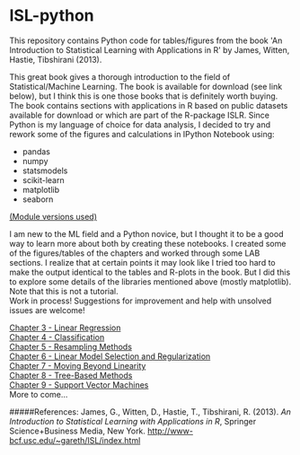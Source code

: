 # ISL-python
This repository contains Python code for tables/figures from the book 'An Introduction to Statistical Learning with Applications in R' by James, Witten, Hastie, Tibshirani (2013).<P>
This great book gives a thorough introduction to the field of Statistical/Machine Learning. The book is available for download (see link below), but I think this is one those books that is definitely worth buying. The book contains sections with applications in R based on public datasets available for download or which are part of the R-package ISLR. Since Python is my language of choice for data analysis, I decided to try and rework some of the figures and calculations in IPython Notebook using:

<UL>
<LI>pandas
<LI>numpy
<LI>statsmodels
<LI>scikit-learn
<LI>matplotlib
<LI>seaborn
</UL>
<A href='http://nbviewer.ipython.org/github/JWarmenhoven/ISL-python/blob/master/Python%20module%20versions.ipynb'>(Module versions used)</A>


I am new to the ML field and a Python novice, but I thought it to be a good way to learn more about both by creating these notebooks. I created some of the figures/tables of the chapters and worked through some LAB sections. I realize that at certain points it may look like I tried too hard to make the output identical to the tables and R-plots in the book. But I did this to explore some details of the libraries mentioned above (mostly matplotlib). Note that this is not a tutorial.<BR> Work in process! Suggestions for improvement and help with unsolved issues are welcome!<P>

<A href='http://nbviewer.ipython.org/github/JWarmenhoven/ISL-python/blob/master/Chapter%203.ipynb'>Chapter 3 - Linear Regression</A><BR>
<A href='http://nbviewer.ipython.org/github/JWarmenhoven/ISL-python/blob/master/Chapter%204.ipynb'>Chapter 4 - Classification</A><BR>
<A href='http://nbviewer.ipython.org/github/JWarmenhoven/ISL-python/blob/master/Chapter%205.ipynb'>Chapter 5 - Resampling Methods</A><BR>
<A href='http://nbviewer.ipython.org/github/JWarmenhoven/ISL-python/blob/master/Chapter%206.ipynb'>Chapter 6 - Linear Model Selection and Regularization</A><BR>
<A href='http://nbviewer.ipython.org/github/JWarmenhoven/ISL-python/blob/master/Chapter%207.ipynb'>Chapter 7 - Moving Beyond Linearity</A><BR>
<A href='http://nbviewer.ipython.org/github/JWarmenhoven/ISL-python/blob/master/Chapter%208.ipynb'>Chapter 8 - Tree-Based Methods</A><BR>
<A href='http://nbviewer.ipython.org/github/JWarmenhoven/ISL-python/blob/master/Chapter%209.ipynb'>Chapter 9 - Support Vector Machines</A><BR>
More to come...

#####References:
James, G., Witten, D., Hastie, T., Tibshirani, R. (2013). <I>An Introduction to Statistical Learning with Applications in  R</I>,  Springer Science+Business Media, New York.
http://www-bcf.usc.edu/~gareth/ISL/index.html
